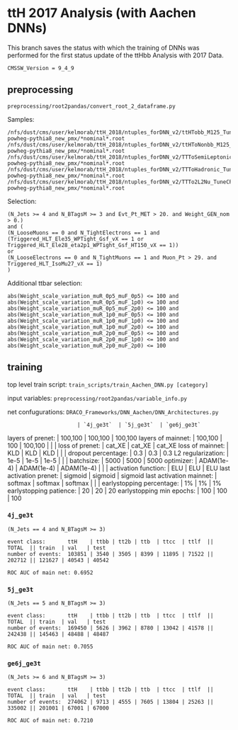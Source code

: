 # ttH 2017 Analysis (with Aachen DNNs)
This branch saves the status with which the training of DNNs was performed for the first status update of the ttHbb Analysis with 2017 Data.

`CMSSW_Version = 9_4_9`

## preprocessing
`preprocessing/root2pandas/convert_root_2_dataframe.py`

Samples:
```
/nfs/dust/cms/user/kelmorab/ttH_2018/ntuples_forDNN_v2/ttHTobb_M125_TuneCP5_13TeV-powheg-pythia8_new_pmx/*nominal*.root
/nfs/dust/cms/user/kelmorab/ttH_2018/ntuples_forDNN_v2/ttHToNonbb_M125_TuneCP5_13TeV-powheg-pythia8_new_pmx/*nominal*.root
/nfs/dust/cms/user/kelmorab/ttH_2018/ntuples_forDNN_v2/TTToSemiLeptonic_TuneCP5_13TeV-powheg-pythia8_new_pmx/*nominal*.root
/nfs/dust/cms/user/kelmorab/ttH_2018/ntuples_forDNN_v2/TTToHadronic_TuneCP5_13TeV-powheg-pythia8_new_pmx/*nominal*.root
/nfs/dust/cms/user/kelmorab/ttH_2018/ntuples_forDNN_v2/TTTo2L2Nu_TuneCP5_13TeV-powheg-pythia8_new_pmx/*nominal*.root
```
Selection:
```
(N_Jets >= 4 and N_BTagsM >= 3 and Evt_Pt_MET > 20. and Weight_GEN_nom > 0.) 
and (
(N_LooseMuons == 0 and N_TightElectrons == 1 and (Triggered_HLT_Ele35_WPTight_Gsf_vX == 1 or Triggered_HLT_Ele28_eta2p1_WPTight_Gsf_HT150_vX == 1)) 
or 
(N_LooseElectrons == 0 and N_TightMuons == 1 and Muon_Pt > 29. and Triggered_HLT_IsoMu27_vX == 1) 
) 
```
Additional ttbar selection:
```
abs(Weight_scale_variation_muR_0p5_muF_0p5) <= 100 and 
abs(Weight_scale_variation_muR_0p5_muF_1p0) <= 100 and 
abs(Weight_scale_variation_muR_0p5_muF_2p0) <= 100 and 
abs(Weight_scale_variation_muR_1p0_muF_0p5) <= 100 and 
abs(Weight_scale_variation_muR_1p0_muF_1p0) <= 100 and
abs(Weight_scale_variation_muR_1p0_muF_2p0) <= 100 and
abs(Weight_scale_variation_muR_2p0_muF_0p5) <= 100 and
abs(Weight_scale_variation_muR_2p0_muF_1p0) <= 100 and
abs(Weight_scale_variation_muR_2p0_muF_2p0) <= 100 
```

## training
top level train script: `train_scripts/train_Aachen_DNN.py [category]`

input variables: `preprocessing/root2pandas/variable_info.py`

net confugurations: `DRACO_Frameworks/DNN_Aachen/DNN_Architectures.py`

                          | `4j_ge3t`  | `5j_ge3t`  | `ge6j_ge3t`
layers of prenet:         | 100,100    | 100,100    | 100,100
layers of mainnet:        | 100,100    | 100        | 100,100
                          |            |            |
loss of prenet:           | cat_XE     | cat_XE     | cat_XE
loss of mainnet:          | KLD        | KLD        | KLD
                          |            |            |
dropout percentage:       | 0.3        | 0.3        | 0.3
L2 regularization:        | 1e-5       | 1e-5       | 1e-5
                          |            |            |
batchsize:                | 5000       | 5000       | 5000
optimizer:                | ADAM(1e-4) | ADAM(1e-4) | ADAM(1e-4)
                          |            |            |
activation function:      | ELU        | ELU        | ELU
last activation prenet:   | sigmoid    | sigmoid    | sigmoid
last activation mainnet:  | softmax    | softmax    | softmax
                          |            |            |
earlystopping percentage: | 1%         | 1%         | 1%
earlystopping patience:   | 20         | 20         | 20
earlystopping min epochs: | 100        | 100        | 100



### `4j_ge3t`
`(N_Jets == 4 and N_BTagsM >= 3)`

```
event class:       ttH    | ttbb | tt2b | ttb  | ttcc  | ttlf  || TOTAL  || train  | val   | test 
number of events:  103851 | 3540 | 3505 | 8399 | 11895 | 71522 || 202712 || 121627 | 40543 | 40542
```
`ROC AUC of main net: 0.6952`


### `5j_ge3t`
`(N_Jets == 5 and N_BTagsM >= 3)`

```
event class:       ttH    | ttbb | tt2b | ttb  | ttcc  | ttlf  || TOTAL  || train  | val   | test
number of events:  169450 | 5626 | 3962 | 8780 | 13042 | 41578 || 242438 || 145463 | 48488 | 48487
```
`ROC AUC of main net: 0.7055`


### `ge6j_ge3t`
`(N_Jets >= 6 and N_BTagsM >= 3)`

```
event class:       ttH    | ttbb | tt2b | ttb  | ttcc  | ttlf  || TOTAL  || train  | val   | test
number of events:  274062 | 9713 | 4555 | 7605 | 13804 | 25263 || 335002 || 201001 | 67001 | 67000
```
`ROC AUC of main net: 0.7210`
